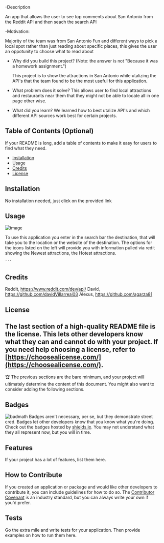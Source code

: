 -Description

An app that allows the user to see top comments about San Antonio from the Reddit API and then seach the search API

-Motivation:

Majority of the team was from San Antonio
Fun and different ways to pick a local spot rather than just reading about specific places, this gives the user an oppotunity to choose what to read about

- Why did you build this project? (Note: the answer is not "Because it was a homework assignment.")

    This project is to show the attractions in San Antonio while utalizing the API's that the team found to be the most useful for this application. 

- What problem does it solve?
    This allows user to find local attractions and restaurants near them that they might not be able to locate all in one page other wise.

- What did you learn?
    We learned how to best utalize API's and which different API sources work best for certain projects. 
## Table of Contents (Optional)
If your README is long, add a table of contents to make it easy for users to find what they need.
- [Installation](#installation)
- [Usage](#usage)
- [Credits](#credits)
- [License](#license)
## Installation
No installation needed, just click on the provided link
## Usage
![image](https://github.com/davidVillarreal03/Super-Team-Project/assets/168944644/83a2b4b4-0054-42e1-af7f-d416385af632)

To use this application you enter in the search bar the destination, that will take you to the location or the website of the destination. The options for the icons listed on the left will provide you with information pulled via redit showing the Newest attractions, the Hotest attractions. 

    ```
## Credits
Reddit, https://www.reddit.com/dev/api/
David, https://github.com/davidVillarreal03
Alexus, https://github.com/agarza81

## License
The last section of a high-quality README file is the license. This lets other developers know what they can and cannot do with your project. If you need help choosing a license, refer to [https://choosealicense.com/](https://choosealicense.com/).
---
:trophy: The previous sections are the bare minimum, and your project will ultimately determine the content of this document. You might also want to consider adding the following sections.
## Badges
![badmath](https://img.shields.io/github/languages/top/lernantino/badmath)
Badges aren't necessary, per se, but they demonstrate street cred. Badges let other developers know that you know what you're doing. Check out the badges hosted by [shields.io](https://shields.io/). You may not understand what they all represent now, but you will in time.
## Features
If your project has a lot of features, list them here.
## How to Contribute
If you created an application or package and would like other developers to contribute it, you can include guidelines for how to do so. The [Contributor Covenant](https://www.contributor-covenant.org/) is an industry standard, but you can always write your own if you'd prefer.
## Tests
Go the extra mile and write tests for your application. Then provide examples on how to run them here.
